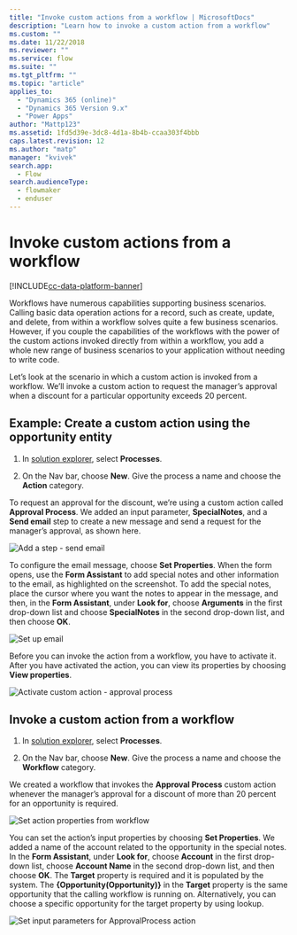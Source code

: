 ```yaml
---
title: "Invoke custom actions from a workflow | MicrosoftDocs"
description: "Learn how to invoke a custom action from a workflow"
ms.custom: ""
ms.date: 11/22/2018
ms.reviewer: ""
ms.service: flow
ms.suite: ""
ms.tgt_pltfrm: ""
ms.topic: "article"
applies_to: 
  - "Dynamics 365 (online)"
  - "Dynamics 365 Version 9.x"
  - "Power Apps"
author: "Mattp123"
ms.assetid: 1fd5d39e-3dc8-4d1a-8b4b-ccaa303f4bbb
caps.latest.revision: 12
ms.author: "matp"
manager: "kvivek"
search.app: 
  - Flow
search.audienceType: 
  - flowmaker
  - enduser
---
```



<!-- Be sure to update publication date. -->


# Invoke custom actions from a workflow


[!INCLUDE[cc-data-platform-banner](../../includes/cc-data-platform-banner.md)]

Workflows have numerous capabilities supporting business scenarios. Calling basic data operation actions for a record, such as create, update, and delete, from within a workflow solves quite a few business scenarios. However, if you couple the capabilities of the workflows with the power of the custom actions invoked directly from within a workflow, you add a whole new range of business scenarios to your application without needing to write code.  
  
Let’s look at the scenario in which a custom action is invoked from a workflow. We’ll invoke a custom action to request the manager’s approval when a discount for a particular opportunity exceeds 20 percent.  
  
<a name="action"></a>   
## Example: Create a custom action using the opportunity entity
  
1. In [solution explorer](/powerapps/maker/model-driven-apps/advanced-navigation#solution-explorer), select **Processes**.  
  
2.  On the Nav bar, choose **New**. Give the process a name and choose the **Action** category.  
  
To request an approval for the discount, we’re using a custom action called **Approval Process**. We added an input parameter, **SpecialNotes**, and a **Send email** step to create a new message and send a request for the manager’s approval, as shown here.  
  
![Add a step &#45; send email](media/enable-custom-action-approval-proces-sadd-email.png "Add a step - send email")  
  
To configure the email message, choose **Set Properties**. When the form opens, use the **Form Assistant** to add special notes and other information to the email, as highlighted on the screenshot. To add the special notes, place the cursor where you want the notes to appear in the message, and then, in the **Form Assistant**, under **Look for**, choose **Arguments** in the first drop-down list and choose **SpecialNotes** in the second drop-down list, and then choose **OK**.  
  
![Set up email](media/enable-custom-action-approval-process-setup-email.png "Set up email")  
  
Before you can invoke the action from a workflow, you have to activate it. After you have activated the action, you can view its properties by choosing **View properties**.  
  
![Activate custom action &#45; approval process](media/enable-custom-action-approval-process-activate-action.png "Activate custom action - approval process")  
  
<a name="workflow"></a>   
## Invoke a custom action from a workflow  
  
1. In [solution explorer](/powerapps/maker/model-driven-apps/advanced-navigation#solution-explorer), select **Processes**.   
  
2.  On the Nav bar, choose **New**. Give the process a name and choose the **Workflow** category.  
  
We created a workflow that invokes the **Approval Process** custom action whenever the manager’s approval for a discount of more than 20 percent for an opportunity is required.  
  
![Set action properties from workflow](media/enable-custom-action-from-workflow.png "Set action properties from workflow")  
  
You can set the action’s input properties by choosing **Set Properties**. We added a name of the account related to the opportunity in the special notes. In the **Form Assistant**, under **Look for**, choose **Account** in the first drop-down list, choose **Account Name** in the second drop-down list, and then choose **OK**. The **Target** property is required and it is populated by the system. The **{Opportunity(Opportunity)}** in the **Target** property is the same opportunity that the calling workflow is running on. Alternatively, you can choose a specific opportunity for the target property by using lookup.  
  
![Set input parameters for ApprovalProcess action](media/enable-customaction-workflow-set-properties.png "Set input parameters for ApprovalProcess action")  
  



